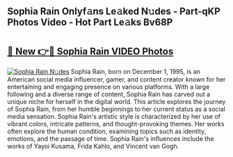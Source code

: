 ## Sophia Rain Onlyf𝚊ns Le𝚊ked N𝚞des - Part-qKP Photos Video - Hot Part Le𝚊ks Bv68P

# <h2><a href="http://ab39321.deff.icu/?id=Sophia+Rain">🔗 New 👉🔴 Sophia Rain VIDEO Photos</a></h2>

[![Sophia Rain N𝚞des](https://i.imgur.com/rIISA9y.gif)](http://ab39321.deff.icu/?id=Sophia+Rain)
Sophia Rain, born on December 1, 1995, is an American social media influencer, gamer, and content creator known for her entertaining and engaging presence on various platforms. With a large following and a diverse range of content, Sophia Rain has carved out a unique niche for herself in the digital world. This article explores the journey of Sophia Rain, from her humble beginnings to her current status as a social media sensation. Sophia Rain's artistic style is characterized by her use of vibrant colors, intricate patterns, and thought-provoking themes. Her works often explore the human condition, examining topics such as identity, emotions, and the passage of time. Sophia Rain's influences include the works of Yayoi Kusama, Frida Kahlo, and Vincent van Gogh.
